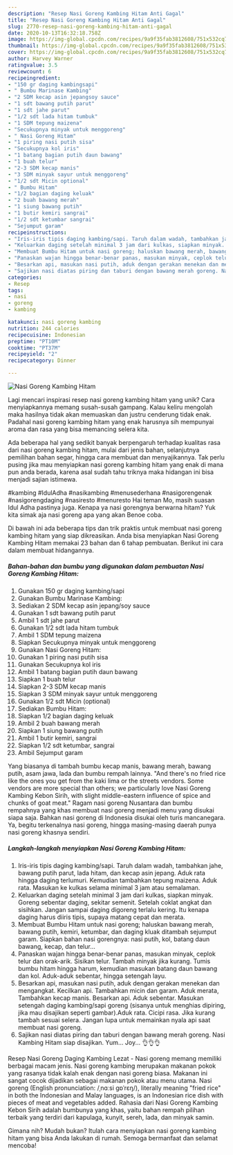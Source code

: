 ```yaml
---
description: "Resep Nasi Goreng Kambing Hitam Anti Gagal"
title: "Resep Nasi Goreng Kambing Hitam Anti Gagal"
slug: 2770-resep-nasi-goreng-kambing-hitam-anti-gagal
date: 2020-10-13T16:32:18.758Z
image: https://img-global.cpcdn.com/recipes/9a9f35fab3812608/751x532cq70/nasi-goreng-kambing-hitam-foto-resep-utama.jpg
thumbnail: https://img-global.cpcdn.com/recipes/9a9f35fab3812608/751x532cq70/nasi-goreng-kambing-hitam-foto-resep-utama.jpg
cover: https://img-global.cpcdn.com/recipes/9a9f35fab3812608/751x532cq70/nasi-goreng-kambing-hitam-foto-resep-utama.jpg
author: Harvey Warner
ratingvalue: 3.5
reviewcount: 6
recipeingredient:
- "150 gr daging kambingsapi"
- " Bumbu Marinase Kambing"
- "2 SDM kecap asin jepangsoy sauce"
- "1 sdt bawang putih parut"
- "1 sdt jahe parut"
- "1/2 sdt lada hitam tumbuk"
- "1 SDM tepung maizena"
- "Secukupnya minyak untuk menggoreng"
- " Nasi Goreng Hitam"
- "1 piring nasi putih sisa"
- "Secukupnya kol iris"
- "1 batang bagian putih daun bawang"
- "1 buah telur"
- "2-3 SDM kecap manis"
- "3 SDM minyak sayur untuk menggoreng"
- "1/2 sdt Micin optional"
- " Bumbu Hitam"
- "1/2 bagian daging keluak"
- "2 buah bawang merah"
- "1 siung bawang putih"
- "1 butir kemiri sangrai"
- "1/2 sdt ketumbar sangrai"
- "Sejumput garam"
recipeinstructions:
- "Iris-iris tipis daging kambing/sapi. Taruh dalam wadah, tambahkan jahe, bawang putih parut, lada hitam, dan kecap asin jepang. Aduk rata hingga daging terlumuri. Kemudian tambahkan tepung maizena. Aduk rata. Masukan ke kulkas selama minimal 3 jam atau semalaman."
- "Keluarkan daging setelah minimal 3 jam dari kulkas, siapkan minyak. Goreng sebentar daging, sekitar semenit. Setelah coklat angkat dan sisihkan. Jangan sampai daging digoreng terlalu kering. Itu kenapa daging harus diiris tipis, supaya matang cepat dan merata."
- "Membuat Bumbu Hitam untuk nasi goreng; haluskan bawang merah, bawang putih, kemiri, ketumbar, dan daging kluak ditambah sejumput garam. Siapkan bahan nasi gorengnya: nasi putih, kol, batang daun bawang, kecap, dan telur..."
- "Panaskan wajan hingga benar-benar panas, masukan minyak, ceplok telur dan orak-arik. Sisikan telur. Tambah minyak jika kurang. Tumis bumbu hitam hingga harum, kemudian masukan batang daun bawang dan kol. Aduk-aduk sebentar, hingga setengah layu."
- "Besarkan api, masukan nasi putih, aduk dengan gerakan menekan dan mengangkat. Kecilkan api. Tambahkan micin dan garam. Aduk merata, Tambahkan kecap manis. Besarkan api. Aduk sebentar. Masukan setengah daging kambing/sapi goreng (sisanya untuk menghias dipiring, jika mau disajikan seperti gambar).Aduk rata. Cicipi rasa. Jika kurang tambah sesuai selera. Jangan lupa untuk memainkan nyala api saat membuat nasi goreng."
- "Sajikan nasi diatas piring dan taburi dengan bawang merah goreng. Nasi Kambing Hitam siap disajikan. Yum... Joy... 👌👌👌"
categories:
- Resep
tags:
- nasi
- goreng
- kambing

katakunci: nasi goreng kambing 
nutrition: 244 calories
recipecuisine: Indonesian
preptime: "PT10M"
cooktime: "PT37M"
recipeyield: "2"
recipecategory: Dinner

---
```



![Nasi Goreng Kambing Hitam](https://img-global.cpcdn.com/recipes/9a9f35fab3812608/751x532cq70/nasi-goreng-kambing-hitam-foto-resep-utama.jpg)

Lagi mencari inspirasi resep nasi goreng kambing hitam yang unik? Cara menyiapkannya memang susah-susah gampang. Kalau keliru mengolah maka hasilnya tidak akan memuaskan dan justru cenderung tidak enak. Padahal nasi goreng kambing hitam yang enak harusnya sih mempunyai aroma dan rasa yang bisa memancing selera kita.

Ada beberapa hal yang sedikit banyak berpengaruh terhadap kualitas rasa dari nasi goreng kambing hitam, mulai dari jenis bahan, selanjutnya pemilihan bahan segar, hingga cara membuat dan menyajikannya. Tak perlu pusing jika mau menyiapkan nasi goreng kambing hitam yang enak di mana pun anda berada, karena asal sudah tahu triknya maka hidangan ini bisa menjadi sajian istimewa.

#kambing #IdulAdha #nasikambing #menusederhana #nasigorengenak #nasigorengdaging #nasiresto #menuresto Hai teman Mo, masih suasan Idul Adha pastinya juga. Kenapa ya nasi gorengnya berwarna hitam? Yuk kita simak aja nasi goreng apa yang akan Benoe coba.


Di bawah ini ada beberapa tips dan trik praktis untuk membuat nasi goreng kambing hitam yang siap dikreasikan. Anda bisa menyiapkan Nasi Goreng Kambing Hitam memakai 23 bahan dan 6 tahap pembuatan. Berikut ini cara dalam membuat hidangannya.

<!--inarticleads1-->

##### Bahan-bahan dan bumbu yang digunakan dalam pembuatan Nasi Goreng Kambing Hitam:

1. Gunakan 150 gr daging kambing/sapi
1. Gunakan  Bumbu Marinase Kambing:
1. Sediakan 2 SDM kecap asin jepang/soy sauce
1. Gunakan 1 sdt bawang putih parut
1. Ambil 1 sdt jahe parut
1. Gunakan 1/2 sdt lada hitam tumbuk
1. Ambil 1 SDM tepung maizena
1. Siapkan Secukupnya minyak untuk menggoreng
1. Gunakan  Nasi Goreng Hitam:
1. Gunakan 1 piring nasi putih sisa
1. Gunakan Secukupnya kol iris
1. Ambil 1 batang bagian putih daun bawang
1. Siapkan 1 buah telur
1. Siapkan 2-3 SDM kecap manis
1. Siapkan 3 SDM minyak sayur untuk menggoreng
1. Gunakan 1/2 sdt Micin (optional)
1. Sediakan  Bumbu Hitam:
1. Siapkan 1/2 bagian daging keluak
1. Ambil 2 buah bawang merah
1. Siapkan 1 siung bawang putih
1. Ambil 1 butir kemiri, sangrai
1. Siapkan 1/2 sdt ketumbar, sangrai
1. Ambil Sejumput garam


Yang biasanya di tambah bumbu kecap manis, bawang merah, bawang putih, asam jawa, lada dan bumbu rempah lainnya. &#34;And there&#39;s no fried rice like the ones you get from the kaki lima or the streets vendors. Some vendors are more special than others; we particularly love Nasi Goreng Kambing Kebon Sirih, with slight middle-eastern influence of spice and chunks of goat meat.&#34; Ragam nasi goreng Nusantara dan bumbu rempahnya yang khas membuat nasi goreng menjadi menu yang disukai siapa saja. Bahkan nasi goreng di Indonesia disukai oleh turis mancanegara. Ya, begitu terkenalnya nasi goreng, hingga masing-masing daerah punya nasi goreng khasnya sendiri. 

<!--inarticleads2-->

##### Langkah-langkah menyiapkan Nasi Goreng Kambing Hitam:

1. Iris-iris tipis daging kambing/sapi. Taruh dalam wadah, tambahkan jahe, bawang putih parut, lada hitam, dan kecap asin jepang. Aduk rata hingga daging terlumuri. Kemudian tambahkan tepung maizena. Aduk rata. Masukan ke kulkas selama minimal 3 jam atau semalaman.
1. Keluarkan daging setelah minimal 3 jam dari kulkas, siapkan minyak. Goreng sebentar daging, sekitar semenit. Setelah coklat angkat dan sisihkan. Jangan sampai daging digoreng terlalu kering. Itu kenapa daging harus diiris tipis, supaya matang cepat dan merata.
1. Membuat Bumbu Hitam untuk nasi goreng; haluskan bawang merah, bawang putih, kemiri, ketumbar, dan daging kluak ditambah sejumput garam. Siapkan bahan nasi gorengnya: nasi putih, kol, batang daun bawang, kecap, dan telur...
1. Panaskan wajan hingga benar-benar panas, masukan minyak, ceplok telur dan orak-arik. Sisikan telur. Tambah minyak jika kurang. Tumis bumbu hitam hingga harum, kemudian masukan batang daun bawang dan kol. Aduk-aduk sebentar, hingga setengah layu.
1. Besarkan api, masukan nasi putih, aduk dengan gerakan menekan dan mengangkat. Kecilkan api. Tambahkan micin dan garam. Aduk merata, Tambahkan kecap manis. Besarkan api. Aduk sebentar. Masukan setengah daging kambing/sapi goreng (sisanya untuk menghias dipiring, jika mau disajikan seperti gambar).Aduk rata. Cicipi rasa. Jika kurang tambah sesuai selera. Jangan lupa untuk memainkan nyala api saat membuat nasi goreng.
1. Sajikan nasi diatas piring dan taburi dengan bawang merah goreng. Nasi Kambing Hitam siap disajikan. Yum... Joy... 👌👌👌


Resep Nasi Goreng Daging Kambing Lezat - Nasi goreng memang memiliki berbagai macam jenis. Nasi goreng kambing merupakan makanan pokok yang rasanya tidak kalah enak dengan nasi goreng biasa. Makanan ini sangat cocok dijadikan sebagai makanan pokok atau menu utama. Nasi goreng (English pronunciation: /ˌnɑːsi ɡɒˈrɛŋ/), literally meaning &#34;fried rice&#34; in both the Indonesian and Malay languages, is an Indonesian rice dish with pieces of meat and vegetables added. Rahasia dari Nasi Goreng Kambing Kebon Sirih adalah bumbunya yang khas, yaitu bahan rempah pilihan terbaik yang terdiri dari kapulaga, kunyit, sereh, lada, dan minyak samin. 

Gimana nih? Mudah bukan? Itulah cara menyiapkan nasi goreng kambing hitam yang bisa Anda lakukan di rumah. Semoga bermanfaat dan selamat mencoba!
